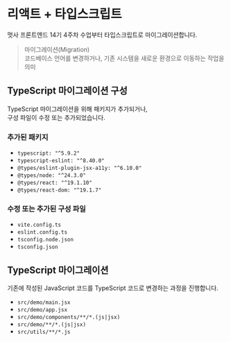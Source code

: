 # 리액트 + 타입스크립트

멋사 프론트엔드 14기 4주차 수업부터 타입스크립트로 마이그레이션합니다.

> 마이그레이션(Migration)  
> 코드베이스 언어를 변경하거나, 기존 시스템을 새로운 환경으로 이동하는 작업을 의미

## TypeScript 마이그레이션 구성

TypeScript 마이그레이션을 위해 패키지가 추가되거나,  
구성 파일이 수정 또는 추가되었습니다.

### 추가된 패키지

- `typescript: "^5.9.2"`
- `typescript-eslint: "^8.40.0"`
- `@types/eslint-plugin-jsx-a11y: "^6.10.0"`
- `@types/node: "^24.3.0"`
- `@types/react: "^19.1.10"`
- `@types/react-dom: "^19.1.7"`

### 수정 또는 추가된 구성 파일

- `vite.config.ts`
- `eslint.config.ts`
- `tsconfig.node.json`
- `tsconfig.json`

## TypeScript 마이그레이션

기존에 작성된 JavaScript 코드를 TypeScript 코드로 변경하는 과정을 진행합니다.

- `src/demo/main.jsx`
- `src/demo/app.jsx`
- `src/demo/components/**/*.(js|jsx)`
- `src/demo/**/*.(js|jsx)`
- `src/utils/**/*.js`
